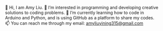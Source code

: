 👋 Hi, I am Amy Liu.
👀 I’m interested in programming and developing creative solutions to coding problems.
🌱 I’m currently learning how to code in Arduino and Python, and is using GitHub as a platform to share my codes.
📫 You can reach me through my email: amyliuyining315@gmail.com
